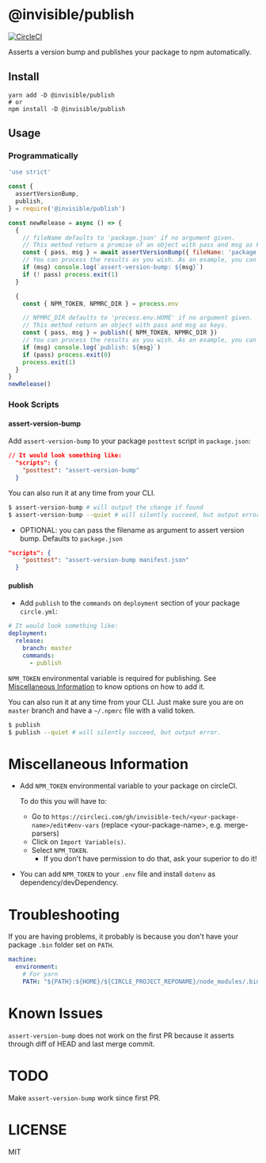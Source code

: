 # @invisible/publish

[![CircleCI](https://circleci.com/gh/invisible-tech/publish/tree/master.svg?style=svg)](https://circleci.com/gh/invisible-tech/publish/tree/master)

Asserts a version bump and publishes your package to npm automatically.

## Install

```
yarn add -D @invisible/publish
# or
npm install -D @invisible/publish
```

## Usage

### Programmatically

```javascript
'use strict'

const {
  assertVersionBump,
  publish,
} = require('@invisible/publish')

const newRelease = async () => {
  {
    // fileName defaults to 'package.json' if no argument given.
    // This method return a promise of an object with pass and msg as keys.
    const { pass, msg } = await assertVersionBump({ fileName: 'package.json' })
    // You can process the results as you wish. As an example, you can consume it like below:
    if (msg) console.log(`assert-version-bump: ${msg}`)
    if (! pass) process.exit(1)
  }

  {
    const { NPM_TOKEN, NPMRC_DIR } = process.env

    // NPMRC_DIR defaults to 'process.env.HOME' if no argument given.
    // This method return an object with pass and msg as keys.
    const { pass, msg } = publish({ NPM_TOKEN, NPMRC_DIR })
    // You can process the results as you wish. As an example, you can consume it like below:
    if (msg) console.log(`publish: ${msg}`)
    if (pass) process.exit(0)
    process.exit(1)
  }
}
newRelease()
```

### Hook Scripts
#### assert-version-bump

Add `assert-version-bump` to your package `posttest` script in `package.json`:
```json
// It would look something like:
  "scripts": {
    "posttest": "assert-version-bump"
  }
```

You can also run it at any time from your CLI.
```bash
$ assert-version-bump # will output the change if found
$ assert-version-bump --quiet # will silently succeed, but output error if not found
```

- OPTIONAL: you can pass the filename as argument to assert version bump. Defaults to `package.json`
```json
"scripts": {
    "posttest": "assert-version-bump manifest.json"
  }
```

#### publish
- Add `publish` to the `commands` on `deployment` section of your package `circle.yml`:
```yaml
# It would look something like:
deployment:
  release:
    branch: master
    commands:
      - publish
```
`NPM_TOKEN` environmental variable is required for publishing. See [Miscellaneous Information](#miscellaneous-information) to know options on how to add it.

You can also run it at any time from your CLI. Just make sure you are on `master` branch and have a `~/.npmrc` file with a valid token.
```bash
$ publish
$ publish --quiet # will silently succeed, but output error.
```

# Miscellaneous Information

- Add `NPM_TOKEN` environmental variable to your package on circleCI.

    To do this you will have to:
    
    - Go to `https://circleci.com/gh/invisible-tech/<your-package-name>/edit#env-vars` (replace \<your-package-name\>, e.g. merge-parsers)
    - Click on `Import Variable(s)`.
    - Select `NPM_TOKEN`.
      - If you don't have permission to do that, ask your superior to do it!

- You can add `NPM_TOKEN` to your `.env` file and install `dotenv` as dependency/devDependency.

# Troubleshooting

If you are having problems, it probably is because you don't have your package `.bin` folder set on `PATH`.

```yml
machine:
  environment:
    # For yarn
    PATH: "${PATH}:${HOME}/${CIRCLE_PROJECT_REPONAME}/node_modules/.bin"
```

# Known Issues

`assert-version-bump` does not work on the first PR because it asserts through diff of HEAD and last merge commit.

# TODO

Make `assert-version-bump` work since first PR.

# LICENSE
MIT

